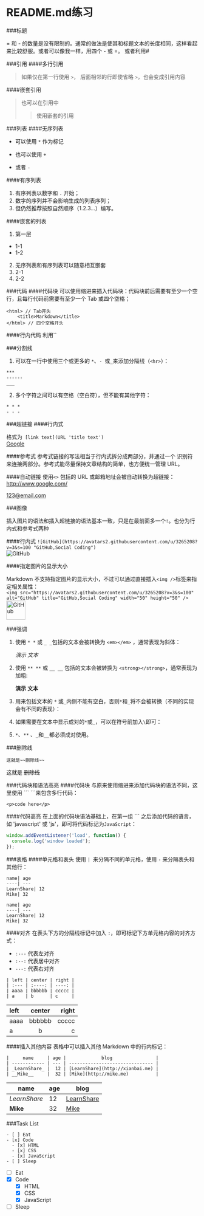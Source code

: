README.md练习
====

###标题

= 和 - 的数量是没有限制的。通常的做法是使其和标题文本的长度相同，这样看起来比较舒服。或者可以像我一样，用四个 - 或 =。
或者利用#

###引用
####多行引用

>如果仅在第一行使用 `>`，
后面相邻的行即使省略 `>`，也会变成引用内容

####嵌套引用

>也可以在引用中
>>使用嵌套的引用

###列表
####无序列表

* 可以使用 `*` 作为标记
+ 也可以使用 `+`
- 或者 `-`

####有序列表
1. 有序列表以数字和 `.` 开始；
3. 数字的序列并不会影响生成的列表序列；
4. 但仍然推荐按照自然顺序（1.2.3...）编写。

####嵌套的列表
1. 第一层
  + 1-1
  + 1-2
2. 无序列表和有序列表可以随意相互嵌套
  1. 2-1
  2. 2-2

###代码
####代码块
可以使用缩进来插入代码块：代码块前后需要有至少一个空行，且每行代码前需要有至少一个 Tab 或四个空格；

	<html> // Tab开头
		<title>Markdown</title>
	</html> // 四个空格开头

####行内代码
利用``

###分割线
1. 可以在一行中使用三个或更多的 `*`、`- `或` _ `来添加分隔线（`<hr>`）：
```
***  
------  
___  
```
	
2. 多个字符之间可以有空格（空白符），但不能有其他字符：
```
* * *  
- - -  
```
	
###超链接
####行内式

格式为` [link text](URL 'title text')`  
[Google](http://www.google.com/)

####参考式
参考式链接的写法相当于行内式拆分成两部分，并通过一个 识别符 来连接两部分。参考式能尽量保持文章结构的简单，也方便统一管理 URL。

####自动链接
使用`<>` 包括的 URL 或邮箱地址会被自动转换为超链接：  
<http://www.google.com/>

<123@email.com>

###图像

插入图片的语法和插入超链接的语法基本一致，只是在最前面多一个`!`。也分为行内式和参考式两种

####行内式
`![GitHub](https://avatars2.githubusercontent.com/u/3265208?v=3&s=100 "GitHub,Social Coding")`  
![GitHub](https://avatars2.githubusercontent.com/u/3265208?v=3&s=100 "GitHub,Social Coding")

####指定图片的显示大小

Markdown 不支持指定图片的显示大小，不过可以通过直接插入`<img />`标签来指定相关属性：  
`<img src="https://avatars2.githubusercontent.com/u/3265208?v=3&s=100" alt="GitHub" title="GitHub,Social Coding" width="50" height="50" />`  	
<img src="https://avatars2.githubusercontent.com/u/3265208?v=3&s=100" alt="GitHub" title="GitHub,Social Coding" width="50" height="50" />	

###强调
1. 使用 `* *` 或 `_ _`包括的文本会被转换为 `<em></em>` ，通常表现为斜体：
  
	*演示*  _文本_
	
2. 使用 `** **` 或 `__ __` 包括的文本会被转换为 `<strong></strong>`，通常表现为加粗:   

	**演示**  __文本__
	
3. 用来包括文本的 `*` 或` _ `内侧不能有空白，否则` * `和` _ `将不会被转换（不同的实现会有不同的表现）：   
	
4. 如果需要在文本中显示成对的` * `或` _ `，可以在符号前加入` \ `即可：  

5. `*`、`**` 、`_`和` __ `都必须成对使用。

###删除线

	这就是~~删除线~~
	
这就是 ~~删除线~~

###代码块和语法高亮
####代码块
与原来使用缩进来添加代码块的语法不同，这里使用 \`\`\` \`\`\`来包含多行代码：  

```
<p>code here</p>
```

####代码高亮
在上面的代码块语法基础上，在第一组 \`\`\` 之后添加代码的语言，如 'javascript' 或 'js'，即可将代码标记为`JavaScript`：  
```js
window.addEventListener('load', function() {
  console.log('window loaded');
});
```
###表格
####单元格和表头
使用 `| `来分隔不同的单元格，使用 `-` 来分隔表头和其他行：
```
name| age 
----| --- 
LearnShare| 12 
Mike| 32 
```

	name| age 
	----| --- 
	LearnShare| 12 
	Mike| 32 
	
	
####对齐
在表头下方的分隔线标记中加入 `:`，即可标记下方单元格内容的对齐方式：

* `:---` 代表左对齐
* `:--:` 代表居中对齐
* `---:` 代表右对齐
```
| left | center | right | 
| :--- | :----: | ----: |
| aaaa | bbbbbb | ccccc |
| a    | b      | c     | 
```

| left | center | right | 
| :--- | :----: | ----: |
| aaaa | bbbbbb | ccccc |
| a    | b      | c     |
	
	
####插入其他内容
表格中可以插入其他 Markdown 中的行内标记：

```
|     name     | age |             blog                |
| ------------ | --- | ------------------------------- |
| _LearnShare_ |  12 | [LearnShare](http://xianbai.me) |
| __Mike__     |  32 | [Mike](http://mike.me)          |         
```
	
|     name     | age |             blog                |
| ------------ | --- | ------------------------------- |
| _LearnShare_ |  12 | [LearnShare](http://xianbai.me) |
| __Mike__     |  32 | [Mike](http://mike.me)          |

###Task List

```
- [ ] Eat
- [x] Code
  - [x] HTML
  - [x] CSS
  - [x] JavaScript
- [ ] Sleep
```
- [ ] Eat
- [x] Code
  - [x] HTML
  - [x] CSS
  - [x] JavaScript
- [ ] Sleep